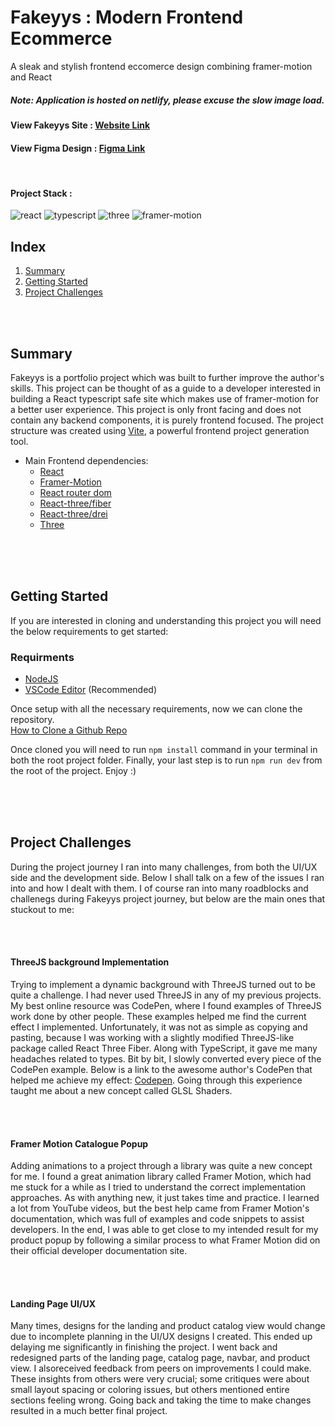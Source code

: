 # Fakeyys : Modern Frontend Ecommerce
 A sleak and stylish frontend eccomerce design combining framer-motion and React
##### Note: Application is hosted on netlify, please excuse the slow image load.

#### View Fakeyys Site : [Website Link](https://fakeyys.netlify.app)

#### View Figma Design : [Figma Link](https://www.figma.com/file/xn0A7RlTcSH5V7nWsVN9AB/fakeyys-mocup?type=design&node-id=0%3A1&mode=design&t=o3Fo5V4yV2A7B9mU-1)

<br />

#### Project Stack :

![react](https://github.com/Typicallunchbox/fakeyys-ecommerce/assets/41709116/aefb55bf-d5b9-4597-802f-e7be54105f3c)
![typescript](https://github.com/Typicallunchbox/fakeyys-ecommerce/assets/41709116/f7b0ef44-1f77-4f11-8ef4-569c47f879c5)
![three](https://github.com/Typicallunchbox/fakeyys-ecommerce/assets/41709116/9b1ff4d0-0b87-48e9-bbe7-89e935c22d4a)
![framer-motion](https://github.com/Typicallunchbox/fakeyys-ecommerce/assets/41709116/1230e2f4-c4b1-4fa6-b56b-04973b5d1644)


## Index


1. [Summary](#summary)
2. [Getting Started](#getting-started)
3. [Project Challenges](#project-challenges)

<br />
<br />

## Summary

Fakeyys is a portfolio project which was built to further improve the author's skills. This project can be thought of as a guide to a developer interested in building a React typescript safe site which makes use of framer-motion for a better user experience. This project is only front facing and does not contain any backend components, it is purely frontend focused. The project structure was created using [Vite](https://vitejs.dev/), a powerful frontend project generation tool.

* Main Frontend dependencies:
    * [React](https://react.dev/)
    * [Framer-Motion](https://www.framer.com/motion/)
    * [React router dom](https://reactrouter.com/en/main)
    * [React-three/fiber](https://docs.pmnd.rs/react-three-fiber/getting-started/introduction)
    * [React-three/drei](https://github.com/pmndrs/drei)
    * [Three](https://threejs.org/)
 
<br />
<br />
<br />

 
## Getting Started
If you are interested in cloning and understanding this project you will need the below requirements to get started:

### Requirments
 * [NodeJS](https://nodejs.org/en/download/)
 * [VSCode Editor](https://code.visualstudio.com/) (Recommended)

Once setup with all the necessary requirements, now we can clone the repository. 
<br />
[How to Clone a Github Repo](https://docs.github.com/en/repositories/creating-and-managing-repositories/cloning-a-repository)

Once cloned you will need to run `npm install` command in your terminal in both the root project folder.
Finally, your last step is to run `npm run dev` from the root of the project. Enjoy :)

<br />
<br />
<br />


## Project Challenges
During the project journey I ran into many challenges, from both the UI/UX side and the development side. Below I shall talk on
a few of the issues I ran into and how I dealt with them. I of course ran into many roadblocks and challenegs during Fakeyys project journey,
but below are the main ones that stuckout to me:

<br />
<br />

#### <b>ThreeJS background Implementation</b>
   

Trying to implement a dynamic background with ThreeJS turned out to be quite a challenge. I had never used ThreeJS in any of my previous projects. My best online resource was CodePen, 
where I found examples of ThreeJS work done by other people. These examples helped me find the current effect I implemented. Unfortunately, it was not as simple as copying and pasting, 
because I was working with a slightly modified ThreeJS-like package called React Three Fiber. Along with TypeScript, it gave me many headaches related to types. Bit by bit, I slowly 
converted every piece of the CodePen example. Below is a link to the awesome author's CodePen that helped me achieve my effect: [Codepen](https://codepen.io/vaalentin/pen/vLqmwG). 
Going through this experience taught me about a new concept called GLSL Shaders.

<br />
<br />
   
#### <b>Framer Motion Catalogue Popup</b>
   
 Adding animations to a project through a library was quite a new concept for me. I found a great animation library called Framer Motion, which had me stuck for a while as I tried
 to understand the correct implementation approaches. As with anything new, it just takes time and practice. I learned a lot from YouTube videos, but the best help came from Framer
 Motion's documentation, which was full of examples and code snippets to assist developers. In the end, I was able to get close to my intended result for my product popup by following
 a similar process to what Framer Motion did on their official developer documentation site.

 <br />
 <br />

#### <b>Landing Page UI/UX</b>
   
Many times, designs for the landing and product catalog view would change due to incomplete planning in the UI/UX designs I created. This ended up delaying me significantly in
finishing the project. I went back and redesigned parts of the landing page, catalog page, navbar, and product view. I alsoreceived feedback from peers on improvements I could make.
These insights from others were very crucial; some critiques were about small layout spacing or coloring issues, but others mentioned entire sections feeling wrong. Going back and
taking the time to make changes resulted in a much better final project. 


